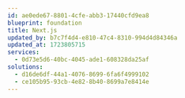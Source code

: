 ```yaml
---
id: ae0ede67-8801-4cfe-abb3-17440cfd9ea8
blueprint: foundation
title: Next.js
updated_by: b7c7f4d4-e810-47c4-8310-994d4d84346a
updated_at: 1723805715
services:
  - 0d73e5d6-40bc-4045-ade1-608328da25af
solutions:
  - d16de6df-44a1-4076-8699-6fa6f4999102
  - ce105b95-93cb-4e82-8b40-8699a7e8414e
---
```

